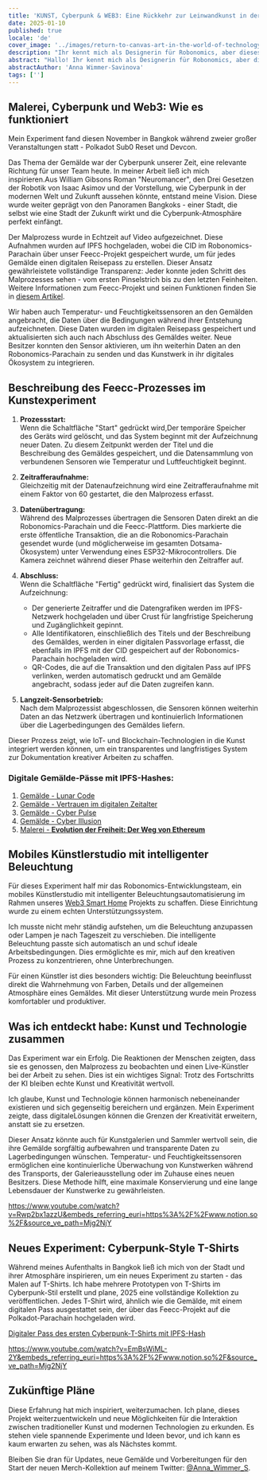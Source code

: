 ```yaml
---
title: 'KUNST, Cyberpunk & WEB3: Eine Rückkehr zur Leinwandkunst in der Welt der Technologie'
date: 2025-01-10
published: true
locale: 'de'
cover_image: '../images/return-to-canvas-art-in-the-world-of-technology/cover.webp'
description: "Ihr kennt mich als Designerin für Robonomics, aber dieses Jahr bin ich als Künstlerin zurückgekehrt. KI ist wirklich auf einem hohen Niveau herausragend. Aber ich hatte eine Frage: Gibt es immer noch Platz für echte Künstler in der Welt der Technologie? Um die Antwort zu finden, beschloss ich, ein Experiment durchzuführen."
abstract: "Hallo! Ihr kennt mich als Designerin für Robonomics, aber dieses Jahr bin ich als Künstlerin zurückgekehrt. Ich habe lange beobachtet, wie schnell künstliche Intelligenz sich entwickelt und wie viele sie nutzen, um Bilder zu erstellen. KI ist wirklich auf einem hohen Niveau herausragend. Aber ich hatte eine Frage: Gibt es immer noch Platz für echte Künstler in der Welt der Technologie? Um die Antwort zu finden, beschloss ich, ein Experiment durchzuführen."
abstractAuthor: 'Anna Wimmer-Savinova'
tags: ['']
---
```


## Malerei, Cyberpunk und Web3: Wie es funktioniert

Mein Experiment fand diesen November in Bangkok während zweier großer Veranstaltungen statt - Polkadot Sub0 Reset und Devcon.

Das Thema der Gemälde war der Cyberpunk unserer Zeit, eine relevante Richtung für unser Team heute. In meiner Arbeit ließ ich mich inspirieren.Aus William Gibsons Roman "Neuromancer", den Drei Gesetzen der Robotik von Isaac Asimov und der Vorstellung, wie Cyberpunk in der modernen Welt und Zukunft aussehen könnte, entstand meine Vision. Diese wurde weiter geprägt von den Panoramen Bangkoks - einer Stadt, die selbst wie eine Stadt der Zukunft wirkt und die Cyberpunk-Atmosphäre perfekt einfängt.

Der Malprozess wurde in Echtzeit auf Video aufgezeichnet. Diese Aufnahmen wurden auf IPFS hochgeladen, wobei die CID im Robonomics-Parachain über unser Feecc-Projekt gespeichert wurde, um für jedes Gemälde einen digitalen Reisepass zu erstellen. Dieser Ansatz gewährleistete vollständige Transparenz: Jeder konnte jeden Schritt des Malprozesses sehen - vom ersten Pinselstrich bis zu den letzten Feinheiten. Weitere Informationen zum Feecc-Projekt und seinen Funktionen finden Sie in [diesem Artikel](/blog/feecc-recap/).

Wir haben auch Temperatur- und Feuchtigkeitssensoren an den Gemälden angebracht, die Daten über die Bedingungen während ihrer Entstehung aufzeichneten. Diese Daten wurden im digitalen Reisepass gespeichert und aktualisierten sich auch nach Abschluss des Gemäldes weiter. Neue Besitzer konnten den Sensor aktivieren, um ihn weiterhin Daten an den Robonomics-Parachain zu senden und das Kunstwerk in ihr digitales Ökosystem zu integrieren.

<rb-image zoom src="./images/return-to-canvas-art-in-the-world-of-technology/feecc-art.webp" alt="Malprozess" />

## Beschreibung des Feecc-Prozesses im Kunstexperiment  

1. **Prozessstart:**  
    Wenn die Schaltfläche "Start" gedrückt wird,Der temporäre Speicher des Geräts wird gelöscht, und das System beginnt mit der Aufzeichnung neuer Daten. Zu diesem Zeitpunkt werden der Titel und die Beschreibung des Gemäldes gespeichert, und die Datensammlung von verbundenen Sensoren wie Temperatur und Luftfeuchtigkeit beginnt.

2. **Zeitrafferaufnahme:**  
   Gleichzeitig mit der Datenaufzeichnung wird eine Zeitrafferaufnahme mit einem Faktor von 60 gestartet, die den Malprozess erfasst.

3. **Datenübertragung:**  
   Während des Malprozesses übertragen die Sensoren Daten direkt an die Robonomics-Parachain und die Feecc-Plattform. Dies markierte die erste öffentliche Transaktion, die an die Robonomics-Parachain gesendet wurde (und möglicherweise im gesamten Dotsama-Ökosystem) unter Verwendung eines ESP32-Mikrocontrollers. Die Kamera zeichnet während dieser Phase weiterhin den Zeitraffer auf.

4. **Abschluss:**  
   Wenn die Schaltfläche "Fertig" gedrückt wird, finalisiert das System die Aufzeichnung:  
   - Der generierte Zeitraffer und die Datengrafiken werden im IPFS-Netzwerk hochgeladen und über Crust für langfristige Speicherung und Zugänglichkeit gepinnt.  
   - Alle Identifikatoren, einschließlich des Titels und der Beschreibung des Gemäldes, werden in einer digitalen Passvorlage erfasst, die ebenfalls im IPFS mit der CID gespeichert auf der Robonomics-Parachain hochgeladen wird.  
   - QR-Codes, die auf die Transaktion und den digitalen Pass auf IPFS verlinken, werden automatisch gedruckt und am Gemälde angebracht, sodass jeder auf die Daten zugreifen kann.

5. **Langzeit-Sensorbetrieb:**  
   Nach dem Malprozessist abgeschlossen, die Sensoren können weiterhin Daten an das Netzwerk übertragen und kontinuierlich Informationen über die Lagerbedingungen des Gemäldes liefern.

Dieser Prozess zeigt, wie IoT- und Blockchain-Technologien in die Kunst integriert werden können, um ein transparentes und langfristiges System zur Dokumentation kreativer Arbeiten zu schaffen.

<rb-image zoom src="./images/return-to-canvas-art-in-the-world-of-technology/art.webp" alt="Vorschau von Gemälden" />

### Digitale Gemälde-Pässe mit IPFS-Hashes:

1. [Gemälde - Lunar Code](https://ipfs.io/ipfs/QmZDD4kgaD2f7zWaJibKjDmCkh73aodLkNb2x96h4GfxDx)  
2. [Gemälde - Vertrauen im digitalen Zeitalter](https://ipfs.io/ipfs/QmUwGQWSouxCtnHYtLep59waerVJWotVUmzcxiepvTwUeJ)  
3. [Gemälde - Cyber Pulse](https://ipfs.io/ipfs/Qme36C3Gmp1fRvME2sSypfSTSv4Kj9u3za2hhymy7oeqw6)  
4. [Gemälde - Cyber Illusion](https://ipfs.io/ipfs/QmTaKjMxrrPU7M4iCubHnWi6TfrxAXL3iQ6rQ3mev69gjz)  
5. [Malerei - **Evolution der Freiheit: Der Weg von Ethereum**](https://ipfs.io/ipfs/QmPBYuLFTw9sGHigZzQZ4LQHSZtUvgMfnFnRXFUi1nob5Y)  


## Mobiles Künstlerstudio mit intelligenter Beleuchtung

Für dieses Experiment half mir das Robonomics-Entwicklungsteam, ein mobiles Künstlerstudio mit intelligenter Beleuchtungsautomatisierung im Rahmen unseres [Web3 Smart Home](https://wiki.robonomics.network/docs/robonomics-smart-home-overview/) Projekts zu schaffen. Diese Einrichtung wurde zu einem echten Unterstützungssystem.  

Ich musste nicht mehr ständig aufstehen, um die Beleuchtung anzupassen oder Lampen je nach Tageszeit zu verschieben. Die intelligente Beleuchtung passte sich automatisch an und schuf ideale Arbeitsbedingungen. Dies ermöglichte es mir, mich auf den kreativen Prozess zu konzentrieren, ohne Unterbrechungen.  

Für einen Künstler ist dies besonders wichtig: Die Beleuchtung beeinflusst direkt die Wahrnehmung von Farben, Details und der allgemeinen Atmosphäre eines Gemäldes. Mit dieser Unterstützung wurde mein Prozess komfortabler und produktiver.  


## Was ich entdeckt habe: Kunst und Technologie zusammen

Das Experiment war ein Erfolg. Die Reaktionen der Menschen zeigten, dass sie es genossen, den Malprozess zu beobachten und einen Live-Künstler bei der Arbeit zu sehen. Dies ist ein wichtiges Signal: Trotz des Fortschritts der KI bleiben echte Kunst und Kreativität wertvoll.  

Ich glaube, Kunst und Technologie können harmonisch nebeneinander existieren und sich gegenseitig bereichern und ergänzen. Mein Experiment zeigte, dass digitaleLösungen können die Grenzen der Kreativität erweitern, anstatt sie zu ersetzen.

Dieser Ansatz könnte auch für Kunstgalerien und Sammler wertvoll sein, die ihre Gemälde sorgfältig aufbewahren und transparente Daten zu Lagerbedingungen wünschen. Temperatur- und Feuchtigkeitssensoren ermöglichen eine kontinuierliche Überwachung von Kunstwerken während des Transports, der Galerieausstellung oder im Zuhause eines neuen Besitzers. Diese Methode hilft, eine maximale Konservierung und eine lange Lebensdauer der Kunstwerke zu gewährleisten.

https://www.youtube.com/watch?v=Rwp2bx1azzU&embeds_referring_euri=https%3A%2F%2Fwww.notion.so%2F&source_ve_path=Mjg2NjY

## Neues Experiment: Cyberpunk-Style T-Shirts

Während meines Aufenthalts in Bangkok ließ ich mich von der Stadt und ihrer Atmosphäre inspirieren, um ein neues Experiment zu starten - das Malen auf T-Shirts. Ich habe mehrere Prototypen von T-Shirts im Cyberpunk-Stil erstellt und plane, 2025 eine vollständige Kollektion zu veröffentlichen. Jedes T-Shirt wird, ähnlich wie die Gemälde, mit einem digitalen Pass ausgestattet sein, der über das Feecc-Projekt auf die Polkadot-Parachain hochgeladen wird.

[Digitaler Pass des ersten Cyberpunk-T-Shirts mit IPFS-Hash](https://ipfs.io/ipfs/QmRjvPGaWEqZ7LjhgyZtUBcuccJYJZj2vfcqhzNSfg5mSc)

https://www.youtube.com/watch?v=EmBsWiML-2Y&embeds_referring_euri=https%3A%2F%2Fwww.notion.so%2F&source_ve_path=Mjg2NjY

<rb-image zoom src="./images/return-to-canvas-art-in-the-world-of-technology/t-shirt.webp" alt="Vorschau von bemalten T-Shirts" />

## Zukünftige Pläne

Diese Erfahrung hat mich inspiriert, weiterzumachen. Ich plane, dieses Projekt weiterzuentwickeln und neue Möglichkeiten für die Interaktion zwischen traditioneller Kunst und modernen Technologien zu erkunden. Es stehen viele spannende Experimente und Ideen bevor, und ich kann es kaum erwarten zu sehen, was als Nächstes kommt.

Bleiben Sie dran für Updates, neue Gemälde und Vorbereitungen für den Start der neuen Merch-Kollektion auf meinem Twitter: [@Anna_Wimmer_S](https://twitter.com/Anna_Wimmer_S).